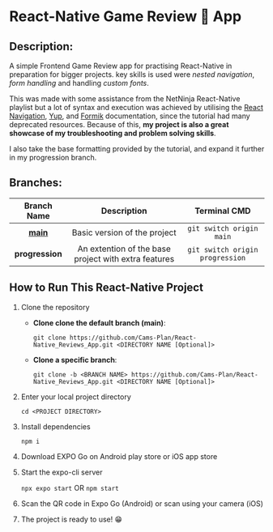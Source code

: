 # React-Native Game Review 📱 App

## Description:
A simple Frontend Game Review app for practising React-Native in preparation for bigger projects. key skills is used were _nested navigation_, _form handling_ and handling _custom fonts_.

This was made with some assistance from the NetNinja React-Native playlist but a lot of syntax and execution was achieved by utilising the [React Navigation](https://reactnavigation.org/docs/getting-started), [Yup](https://formik.org/docs/guides/validation#validationschema), and [Formik](https://formik.org/docs/overview) documentation, since the tutorial had many deprecated resources. Because of this, **my project is also a great showcase of my troubleshooting and problem solving skills**.

I also take the base formatting provided by the tutorial, and expand it further in my progression branch.

## Branches:

| Branch Name | Description | Terminal CMD |
|:--:|:--:|:--:|
| [__main__](https://github.com/Cams-Plan/React-Native_Reviews_App/tree/main)  | Basic version of the project  | `git switch origin main`  |
| __progression__ | An extention of the base project with extra features | `git switch origin progression`  |

## How to Run This React-Native Project
1. Clone the repository
    - __Clone clone the default branch (main)__:
      
        `git clone https://github.com/Cams-Plan/React-Native_Reviews_App.git <DIRECTORY NAME [Optional]>`
    - __Clone a specific branch__:
      
        `git clone -b <BRANCH NAME> https://github.com/Cams-Plan/React-Native_Reviews_App.git <DIRECTORY NAME [Optional]>`
2. Enter your local project directory
   
    `cd <PROJECT DIRECTORY>`
4. Install dependencies
   
    `npm i`
6. Download EXPO Go on Android play store or iOS app store
7. Start the expo-cli server
   
    `npx expo start` OR `npm start`
9. Scan the QR code in Expo Go (Android) or scan using your camera (iOS)
10. The project is ready to use! 😁
